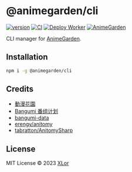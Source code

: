 # @animegarden/cli

[![version](https://img.shields.io/npm/v/animegarden?label=animegarden)](https://www.npmjs.com/package/animegarden)
[![CI](https://github.com/yjl9903/AnimeGarden/actions/workflows/ci.yml/badge.svg)](https://github.com/yjl9903/AnimeGarden/actions/workflows/ci.yml)
[![Deploy Worker](https://github.com/yjl9903/AnimeGarden/actions/workflows/deploy.yml/badge.svg)](https://github.com/yjl9903/AnimeGarden/actions/workflows/deploy.yml)
[![AnimeGarden](https://img.shields.io/endpoint?url=https://pages.onekuma.cn/project/animegarden&label=AnimeGarden)](https://garden.onekuma.cn)

CLI manager for [AnimeGarden](https://garden.onekuma.cn/).

## Installation

```bash
npm i -g @animegarden/cli
```

## Credits

+ [動漫花園](https://share.dmhy.org/)
+ [Bangumi 番组计划](https://bgm.tv/)
+ [bangumi-data](https://github.com/bangumi-data/bangumi-data)
+ [erengy/anitomy](https://github.com/erengy/anitomy)
+ [tabratton/AnitomySharp](https://github.com/tabratton/AnitomySharp)

## License

MIT License © 2023 [XLor](https://github.com/yjl9903)
